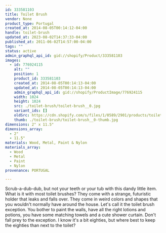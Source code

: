 ```yaml
---
id: 333581103
title: Toilet Brush
vendor: None
product_type: Portugal
created_at: 2014-08-05T00:14:12-04:00
handle: toilet-brush
updated_at: 2023-08-02T14:37:33-04:00
published_at: 2011-06-02T14:57:00-04:00
tags: ""
status: active
admin_graphql_api_id: gid://shopify/Product/333581103
images:
  - id: 776924115
    alt: ""
    position: 1
    product_id: 333581103
    created_at: 2014-08-05T00:14:13-04:00
    updated_at: 2014-08-05T00:14:13-04:00
    admin_graphql_api_id: gid://shopify/ProductImage/776924115
    width: 1024
    height: 1024
    src: ./toilet-brush/toilet-brush__0.jpg
    variant_ids: []
    oldSrc: https://cdn.shopify.com/s/files/1/0589/2901/products/toilet-brush.jpeg?v=1407212053
    thumb: ./toilet-brush/toilet-brush__0-thumb.jpg
dimensions: 2" x 11.5"
dimensions_array:
  - 2"
  - 11.5"
materials: Wood, Metal, Paint & Nylon
materials_array:
  - Wood
  - Metal
  - Paint
  - Nylon
provenance: PORTUGAL

---
```


Scrub-a-dub-dub, but not your teeth or your tub with this dandy little item. What is it with most toilet brushes? They come with a strange, futuristic holder that leaks and falls over. They come in weird colors and shapes that you wouldn't normally have around the house. Let's call it the toilet brush exception. You bother to paint the walls, have all the right lotions and potions, you have some matching towels and a cute shower curtain. Don't fall prey to the exception. I know it's a bit eighties, but where best to keep the eighties than next to the toilet?